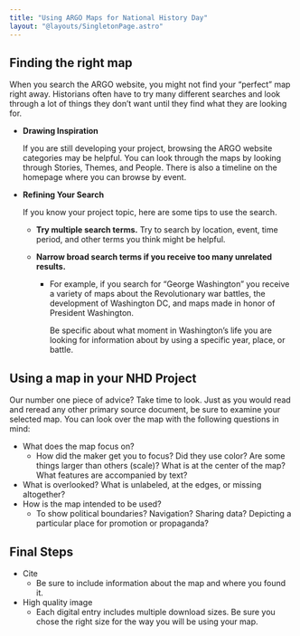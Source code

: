 ```yaml
---
title: "Using ARGO Maps for National History Day"
layout: "@layouts/SingletonPage.astro"
---
```


## Finding the right map

When you search the ARGO website, you might not find your “perfect” map right away. Historians often have to try many different searches and look through a lot of things they don’t want until they find what they are looking for.

- **Drawing Inspiration**

  If you are still developing your project, browsing the ARGO website categories may be helpful. You can look through the maps by looking through Stories, Themes, and People. There is also a timeline on the homepage where you can browse by event.

- **Refining Your Search**

  If you know your project topic, here are some tips to use the search.

  - **Try multiple search terms.** Try to search by location, event, time period, and other terms you think might be helpful.
 
  - **Narrow broad search terms if you receive too many unrelated results.**
 
    - For example, if you search for “George Washington” you receive a variety of maps about the Revolutionary war battles, the development of Washington DC, and maps made in honor of President Washington. 

      Be specific about what moment in Washington’s life you are looking for information about by using a specific year, place, or battle.

## Using a map in your NHD Project

Our number one piece of advice? Take time to look. Just as you would read and reread any other primary source document, be sure to examine your selected map. You can look over the map with the following questions in mind:

- What does the map focus on?
  - How did the maker get you to focus? Did they use color? Are some things larger than others (scale)? What is at the center of the map? What features are accompanied by text?
- What is overlooked? What is unlabeled, at the edges, or missing altogether?
- How is the map intended to be used?
  - To show political boundaries? Navigation? Sharing data? Depicting a particular place for promotion or propaganda?

## Final Steps

- Cite
  - Be sure to include information about the map and where you found it.
- High quality image
  - Each digital entry includes multiple download sizes. Be sure you chose the right size for the way you will be using your map.
